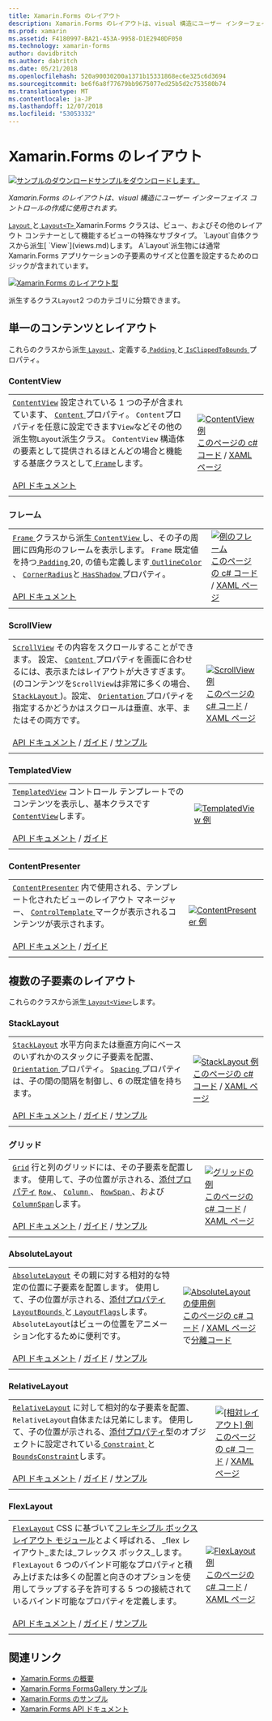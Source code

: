 ```yaml
---
title: Xamarin.Forms のレイアウト
description: Xamarin.Forms のレイアウトは、visual 構造にユーザー インターフェイス コントロールの作成に使用されます。 この記事では、Xamarin.Forms のレイアウトを示します。
ms.prod: xamarin
ms.assetid: F4180997-BA21-453A-9958-D1E2940DF050
ms.technology: xamarin-forms
author: davidbritch
ms.author: dabritch
ms.date: 05/21/2018
ms.openlocfilehash: 520a90030200a1371b15331868ec6e325c6d3694
ms.sourcegitcommit: be6f6a8f77679bb9675077ed25b5d2c753580b74
ms.translationtype: MT
ms.contentlocale: ja-JP
ms.lasthandoff: 12/07/2018
ms.locfileid: "53053332"
---
```

# <a name="xamarinforms-layouts"></a>Xamarin.Forms のレイアウト

[![サンプルのダウンロード](~/media/shared/download.png)サンプルをダウンロードします。](https://developer.xamarin.com/samples/FormsGallery/)

_Xamarin.Forms のレイアウトは、visual 構造にユーザー インターフェイス コントロールの作成に使用されます。_

[ `Layout` ](xref:Xamarin.Forms.Layout)と[ `Layout<T>` ](xref:Xamarin.Forms.Layout`1) Xamarin.Forms クラスは、ビュー、およびその他のレイアウト コンテナーとして機能するビューの特殊なサブタイプ。 `Layout`自体クラスから派生[ `View`](views.md)します。 A`Layout`派生物には通常 Xamarin.Forms アプリケーションの子要素のサイズと位置を設定するためのロジックが含まれています。

[![Xamarin.Forms のレイアウト型](layouts-images/layouts-sml.png "Xamarin.Forms レイアウト型")](layouts-images/layouts.png#lightbox "Xamarin.Forms のレイアウトの種類")

派生するクラス`Layout`2 つのカテゴリに分類できます。

## <a name="layouts-with-single-content"></a>単一のコンテンツとレイアウト

これらのクラスから派生[ `Layout` ](xref:Xamarin.Forms.Layout)、定義する[ `Padding` ](xref:Xamarin.Forms.Layout.Padding)と[ `IsClippedToBounds` ](xref:Xamarin.Forms.Layout.IsClippedToBounds)プロパティ。

<a name="contentView" />

### <a name="contentview"></a>ContentView

|     |     |
| --- | --- |
| [`ContentView`](xref:Xamarin.Forms.ContentView) 設定されている 1 つの子が含まれています、 [ `Content` ](xref:Xamarin.Forms.ContentView.Content)プロパティ。 `Content`プロパティを任意に設定できます`View`などその他の派生物`Layout`派生クラス。 `ContentView` 構造体の要素として提供されるほとんどの場合と機能する基底クラスとして[ `Frame`](#frame)します。<br /><br />[API ドキュメント](xref:Xamarin.Forms.ContentView) | [![ContentView 例](layouts-images/ContentView.png "ContentView 例")](layouts-images/ContentView-Large.png#lightbox "ContentView 例")<br />[このページの c# コード](https://github.com/xamarin/xamarin-forms-samples/blob/master/FormsGallery/FormsGallery/FormsGallery/CodeExamples/ContentViewDemoPage.cs) / [XAML ページ](https://github.com/xamarin/xamarin-forms-samples/blob/master/FormsGallery/FormsGallery/FormsGallery/XamlExamples/ContentViewDemoPage.xaml) |
|     |     |

<a named="frame" />

### <a name="frame"></a>フレーム

|     |     |
| --- | --- |
| [ `Frame` ](xref:Xamarin.Forms.Frame)クラスから派生[ `ContentView` ](#contentView)し、その子の周囲に四角形のフレームを表示します。 `Frame` 既定値を持つ[ `Padding` ](xref:Xamarin.Forms.Layout.Padding) 20, の値も定義します[ `OutlineColor` ](xref:Xamarin.Forms.Frame.OutlineColor)、 [ `CornerRadius`](xref:Xamarin.Forms.Frame.CornerRadius)と[ `HasShadow` ](xref:Xamarin.Forms.Frame.HasShadow)プロパティ。<br /><br />[API ドキュメント](xref:Xamarin.Forms.Frame) | [![例のフレーム](layouts-images/Frame.png "フレーム例")](layouts-images/Frame-Large.png#lightbox "フレームの例")<br />[このページの c# コード](https://github.com/xamarin/xamarin-forms-samples/blob/master/FormsGallery/FormsGallery/FormsGallery/CodeExamples/FrameDemoPage.cs) / [XAML ページ](https://github.com/xamarin/xamarin-forms-samples/blob/master/FormsGallery/FormsGallery/FormsGallery/XamlExamples/FrameDemoPage.xaml) |
|     |     |

<a name="scrollView" />

### <a name="scrollview"></a>ScrollView

|     |     |
| --- | --- |
| [`ScrollView`](xref:Xamarin.Forms.ScrollView) その内容をスクロールすることができます。 設定、 [ `Content` ](xref:Xamarin.Forms.ScrollView.Content)プロパティを画面に合わせるには、表示またはレイアウトが大きすぎます。 (のコンテンツを`ScrollView`は非常に多くの場合、 [ `StackLayout` ](#stackLayout))。設定、 [ `Orientation` ](xref:Xamarin.Forms.ScrollView.Orientation)プロパティを指定するかどうかはスクロールは垂直、水平、またはその両方です。<br /><br />[API ドキュメント](xref:Xamarin.Forms.ScrollView) / [ガイド](~/xamarin-forms/user-interface/layouts/scroll-view.md) / [サンプル](https://developer.xamarin.com/samples/xamarin-forms/UserInterface/Layout/) | [![ScrollView 例](layouts-images/ScrollView.png "ScrollView 例")](layouts-images/ScrollView-Large.png#lightbox "ScrollView 例")<br />[このページの c# コード](https://github.com/xamarin/xamarin-forms-samples/blob/master/FormsGallery/FormsGallery/FormsGallery/CodeExamples/ScrollViewDemoPage.cs) / [XAML ページ](https://github.com/xamarin/xamarin-forms-samples/blob/master/FormsGallery/FormsGallery/FormsGallery/XamlExamples/ScrollViewDemoPage.xaml) |
|     |     |

### <a name="templatedview"></a>TemplatedView

|     |     |
| --- | --- |
| [`TemplatedView`](xref:Xamarin.Forms.TemplatedView) コントロール テンプレートでのコンテンツを表示し、基本クラスです[ `ContentView`](#contentView)します。<br /><br />[API ドキュメント](xref:Xamarin.Forms.TemplatedView) / [ガイド](~/xamarin-forms/app-fundamentals/templates/control-templates/index.md) | [![TemplatedView 例](layouts-images/TemplatedView.png "TemplatedView 例")](layouts-images/TemplatedView.png#lightbox "TemplatedView 例") |
|     |     |

### <a name="contentpresenter"></a>ContentPresenter

|     |     |
| --- | --- |
| [`ContentPresenter`](xref:Xamarin.Forms.ContentPresenter) 内で使用される、テンプレート化されたビューのレイアウト マネージャー、 [ `ControlTemplate` ](xref:Xamarin.Forms.ControlTemplate)マークが表示されるコンテンツが表示されます。<br /><br />[API ドキュメント](xref:Xamarin.Forms.ContentPresenter) / [ガイド](~/xamarin-forms/app-fundamentals/templates/control-templates/index.md) | [![ContentPresenter 例](layouts-images/ContentPresenter.png "ContentPresenter 例")](layouts-images/ContentPresenter.png#lightbox "ContentPresenter の例") |
|     |     |

## <a name="layouts-with-multiple-children"></a>複数の子要素のレイアウト

これらのクラスから派生[ `Layout<View>`](xref:Xamarin.Forms.Layout`1)します。

<a name="stackLayout" />

### <a name="stacklayout"></a>StackLayout

|     |     |
| --- | --- |
| [`StackLayout`](xref:Xamarin.Forms.StackLayout) 水平方向または垂直方向にベースのいずれかのスタックに子要素を配置、 [ `Orientation` ](xref:Xamarin.Forms.StackLayout.Orientation)プロパティ。 [ `Spacing` ](xref:Xamarin.Forms.StackLayout.Spacing)プロパティは、子の間の間隔を制御し、6 の既定値を持ちます。<br /><br />[API ドキュメント](xref:Xamarin.Forms.StackLayout) / [ガイド](~/xamarin-forms/user-interface/layouts/stack-layout.md) / [サンプル](https://developer.xamarin.com/samples/xamarin-forms/UserInterface/Layout/)| [![StackLayout 例](layouts-images/StackLayout.png "StackLayout 例")](layouts-images/StackLayout-Large.png#lightbox "StackLayout 例")<br />[このページの c# コード](https://github.com/xamarin/xamarin-forms-samples/blob/master/FormsGallery/FormsGallery/FormsGallery/CodeExamples/StackLayoutDemoPage.cs) / [XAML ページ](https://github.com/xamarin/xamarin-forms-samples/blob/master/FormsGallery/FormsGallery/FormsGallery/XamlExamples/StackLayoutDemoPage.xaml) |
|     |     |

<a name="grid" />

### <a name="grid"></a>グリッド

|     |     |
| --- | --- |
| [`Grid`](xref:Xamarin.Forms.Grid) 行と列のグリッドには、その子要素を配置します。 使用して、子の位置が示される、[添付プロパティ](~/xamarin-forms/xaml/attached-properties.md) [ `Row` ](xref:Xamarin.Forms.Grid.RowProperty)、 [ `Column` ](xref:Xamarin.Forms.Grid.ColumnProperty)、 [ `RowSpan` ](xref:Xamarin.Forms.Grid.RowSpanProperty)、および[ `ColumnSpan`](xref:Xamarin.Forms.Grid.ColumnSpanProperty)します。<br /><br />[API ドキュメント](xref:Xamarin.Forms.Grid) / [ガイド](~/xamarin-forms/user-interface/layouts/grid.md) / [サンプル](https://developer.xamarin.com/samples/xamarin-forms/UserInterface/Layout/) | [![グリッドの例](layouts-images/Grid.png "グリッド例")](layouts-images/Grid-Large.png#lightbox "グリッドの例")<br />[このページの c# コード](https://github.com/xamarin/xamarin-forms-samples/blob/master/FormsGallery/FormsGallery/FormsGallery/CodeExamples/GridDemoPage.cs) / [XAML ページ](https://github.com/xamarin/xamarin-forms-samples/blob/master/FormsGallery/FormsGallery/FormsGallery/XamlExamples/GridDemoPage.xaml) |
|     |     |

### <a name="absolutelayout"></a>AbsoluteLayout

|     |     |
| --- | --- |
| [`AbsoluteLayout`](xref:Xamarin.Forms.AbsoluteLayout) その親に対する相対的な特定の位置に子要素を配置します。 使用して、子の位置が示される、[添付プロパティ](~/xamarin-forms/xaml/attached-properties.md) [ `LayoutBounds` ](xref:Xamarin.Forms.AbsoluteLayout.LayoutBoundsProperty)と[ `LayoutFlags`](xref:Xamarin.Forms.AbsoluteLayout.LayoutFlagsProperty)します。 `AbsoluteLayout`はビューの位置をアニメーション化するために便利です。<br /><br />[API ドキュメント](xref:Xamarin.Forms.AbsoluteLayout) / [ガイド](~/xamarin-forms/user-interface/layouts/absolute-layout.md) / [サンプル](https://developer.xamarin.com/samples/xamarin-forms/UserInterface/Layout/) | [![AbsoluteLayout の使用例](layouts-images/AbsoluteLayout.png "AbsoluteLayout の使用例")](layouts-images/AbsoluteLayout-Large.png#lightbox "AbsoluteLayout の使用例")<br />[このページの c# コード](https://github.com/xamarin/xamarin-forms-samples/blob/master/FormsGallery/FormsGallery/FormsGallery/CodeExamples/AbsoluteLayoutdDemoPage.cs) / [XAML ページ](https://github.com/xamarin/xamarin-forms-samples/blob/master/FormsGallery/FormsGallery/FormsGallery/XamlExamples/AbsoluteLayoutDemoPage.xaml)で[分離コード](https://github.com/xamarin/xamarin-forms-samples/blob/master/FormsGallery/FormsGallery/FormsGallery/XamlExamples/AbsoluteLayoutDemoPage.xaml.cs) |
|     |     |

### <a name="relativelayout"></a>RelativeLayout

|     |     |
| --- | --- |
| [`RelativeLayout`](xref:Xamarin.Forms.RelativeLayout) に対して相対的な子要素を配置、`RelativeLayout`自体または兄弟にします。 使用して、子の位置が示される、[添付プロパティ](~/xamarin-forms/xaml/attached-properties.md)型のオブジェクトに設定されている[ `Constraint` ](xref:Xamarin.Forms.Constraint)と[ `BoundsConstraint`](xref:Xamarin.Forms.Constraint)します。<br /><br />[API ドキュメント](xref:Xamarin.Forms.RelativeLayout) / [ガイド](~/xamarin-forms/user-interface/layouts/relative-layout.md) / [サンプル](https://developer.xamarin.com/samples/xamarin-forms/UserInterface/Layout/) | [![[相対レイアウト] 例](layouts-images/RelativeLayout.png "[相対レイアウト] 例")](layouts-images/RelativeLayout-Large.png#lightbox "[相対レイアウト] の使用例")<br />[このページの c# コード](https://github.com/xamarin/xamarin-forms-samples/blob/master/FormsGallery/FormsGallery/FormsGallery/CodeExamples/RelativeLayoutDemoPage.cs) / [XAML ページ](https://github.com/xamarin/xamarin-forms-samples/blob/master/FormsGallery/FormsGallery/FormsGallery/XamlExamples/RelativeLayoutDemoPage.xaml) |
|     |     |

### <a name="flexlayout"></a>FlexLayout

|     |     |
| --- | --- |
| [`FlexLayout`](xref:Xamarin.Forms.FlexLayout) CSS に基づいて[フレキシブル ボックス レイアウト モジュール](http://www.w3.org/TR/css-flexbox-1/)とよく呼ばれる、 _flex レイアウト_または_フレックス ボックス_します。 `FlexLayout` 6 つのバインド可能なプロパティと積み上げまたは多くの配置と向きのオプションを使用してラップする子を許可する 5 つの接続されているバインド可能なプロパティを定義します。<br /><br />[API ドキュメント](xref:Xamarin.Forms.FlexLayout) / [ガイド](~/xamarin-forms/user-interface/layouts/flex-layout.md) / [サンプル](https://developer.xamarin.com/samples/xamarin-forms/UserInterface/FlexLayoutDemos/) | [![FlexLayout 例](layouts-images/FlexLayout.png "FlexLayout 例")](layouts-images/FlexLayout-Large.png#lightbox "FlexLayout 例")<br />[このページの c# コード](https://github.com/xamarin/xamarin-forms-samples/blob/master/FormsGallery/FormsGallery/FormsGallery/CodeExamples/FlexLayoutDemoPage.cs) / [XAML ページ](https://github.com/xamarin/xamarin-forms-samples/blob/master/FormsGallery/FormsGallery/FormsGallery/XamlExamples/FlexLayoutDemoPage.xaml) |
|     |     |

## <a name="related-links"></a>関連リンク

- [Xamarin.Forms の概要](~/xamarin-forms/get-started/introduction-to-xamarin-forms.md)
- [Xamarin.Forms FormsGallery サンプル](https://developer.xamarin.com/samples/FormsGallery/)
- [Xamarin.Forms のサンプル](https://developer.xamarin.com/samples/xamarin-forms/all/)
- [Xamarin.Forms API ドキュメント](https://docs.microsoft.com/dotnet/api/xamarin.forms?view=xamarin-forms)
